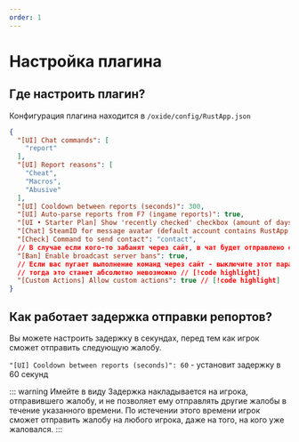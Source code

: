 ```yaml
---
order: 1
---
```


# Настройка плагина

## Где настроить плагин?
Конфигурация плагина находится в `/oxide/config/RustApp.json`
```json
{
  "[UI] Chat commands": [
    "report"
  ],
  "[UI] Report reasons": [
    "Cheat",
    "Macros",
    "Abusive"
  ],
  "[UI] Cooldown between reports (seconds)": 300,
  "[UI] Auto-parse reports from F7 (ingame reports)": true,
  "[UI • Starter Plan] Show 'recently checked' checkbox (amount of days)": 7,
  "[Chat] SteamID for message avatar (default account contains RustApp logo)": "76561198134964268",
  "[Check] Command to send contact": "contact",
  // В случае если кого-то забанят через сайт, в чат будет отправлено оповещение об этом // [!code highlight]
  "[Ban] Enable broadcast server bans": true,
  // Если вас пугает выполнение команд через сайт - выключите этот параметр // [!code highlight]
  // тогда это станет абсолютно невозможно // [!code highlight]
  "[Custom Actions] Allow custom actions": true // [!code highlight]
}
```

## Как работает задержка отправки репортов?
Вы можете настроить задержку в секундах, перед тем как игрок сможет отправить следующую жалобу.

`"[UI] Cooldown between reports (seconds)": 60` - установит задержку в 60 секунд

::: warning Имейте в виду
Задержка накладывается на игрока, отправившего жалобу, и не позволяет ему отправлять другие жалобы в течение указанного времени. По истечении этого времени игрок сможет отправить жалобу на любого игрока, даже на того, на кого уже жаловался.
:::
